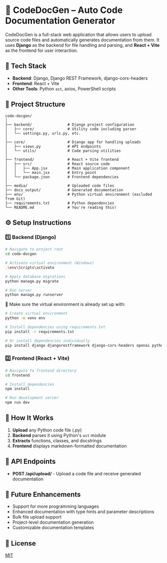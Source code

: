 # 🧠 CodeDocGen – Auto Code Documentation Generator

CodeDocGen is a full-stack web application that allows users to upload source code files and automatically generates documentation from them. It uses **Django** as the backend for file handling and parsing, and **React + Vite** as the frontend for user interaction.

## 🔧 Tech Stack

- **Backend**: Django, Django REST Framework, django-cors-headers
- **Frontend**: React + Vite
- **Other Tools**: Python `ast`, axios, PowerShell scripts

## 📁 Project Structure

```
code-docgen/
│
├── backend/                # Django project configuration
│   ├── core/               # Utility code including parser
│   └── settings.py, urls.py, etc.
│
├── core/                   # Django app for handling uploads
│   ├── views.py            # API endpoints
│   └── utils/              # Code parsing utilities
│
├── frontend/               # React + Vite frontend
│   ├── src/                # React source code
│   │   ├── App.jsx         # Main application component
│   │   └── main.jsx        # Entry point
│   └── package.json        # Frontend dependencies
│
├── media/                  # Uploaded code files
├── docs_output/            # Generated documentation
├── env/                    # Python virtual environment (excluded from Git)
├── requirements.txt        # Python dependencies
└── README.md               # You're reading this!
```

## ⚙️ Setup Instructions

### 1️⃣ Backend (Django)

```bash
# Navigate to project root
cd code-docgen

# Activate virtual environment (Windows)
.\env\Scripts\activate

# Apply database migrations
python manage.py migrate

# Run server
python manage.py runserver
```

📌 Make sure the virtual environment is already set up with:

```bash
# Create virtual environment
python -m venv env

# Install dependencies using requirements.txt
pip install -r requirements.txt

# Or install dependencies individually
pip install django djangorestframework django-cors-headers openai python-magic
```

### 2️⃣ Frontend (React + Vite)

```bash
# Navigate to frontend directory
cd frontend

# Install dependencies
npm install

# Run development server
npm run dev
```

## 🚀 How It Works

1. **Upload** any Python code file (.py)
2. **Backend** parses it using Python's `ast` module
3. **Extracts** functions, classes, and docstrings
4. **Frontend** displays markdown-formatted documentation

## 🔄 API Endpoints

- **POST /api/upload/** - Upload a code file and receive generated documentation

## 🔮 Future Enhancements

- Support for more programming languages
- Enhanced documentation with type hints and parameter descriptions
- Bulk file upload support
- Project-level documentation generation
- Customizable documentation templates

## 📝 License

[MIT](https://opensource.org/licenses/MIT)

